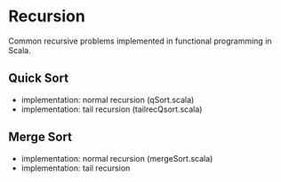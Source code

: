 # Recursion

Common recursive problems implemented in functional programming in Scala.

## Quick Sort

+
  implementation: normal recursion (qSort.scala)
+
  implementation: tail recursion (tailrecQsort.scala)

## Merge Sort

+
  implementation: normal recursion (mergeSort.scala)
+
  implementation: tail recursion
